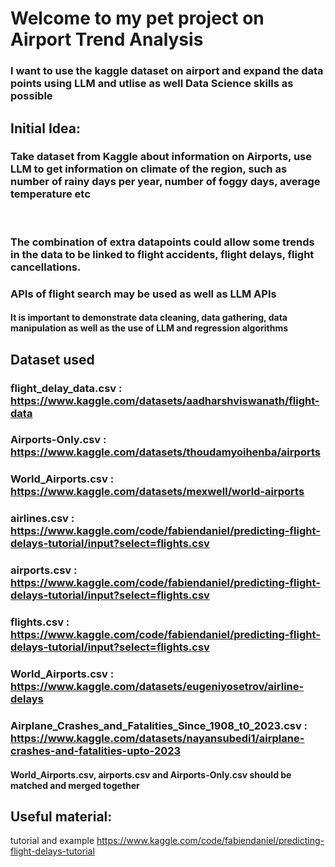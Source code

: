 # Welcome to my pet project on Airport Trend Analysis

### I want to use the kaggle dataset on airport and expand the data points using LLM and utlise as well Data Science skills as possible

## Initial Idea:
### Take dataset from Kaggle about information on Airports, use LLM to get information on climate of the region, such as number of rainy days per year, number of foggy days, average temperature etc
<br>

### The combination of extra datapoints could allow some trends in the data to be linked to flight accidents, flight delays, flight cancellations.
### APIs of flight search may be used as well as LLM APIs 
#### It is important to demonstrate data cleaning, data gathering, data manipulation as well as the use of LLM and regression algorithms



## Dataset used
### flight_delay_data.csv : https://www.kaggle.com/datasets/aadharshviswanath/flight-data
### Airports-Only.csv : https://www.kaggle.com/datasets/thoudamyoihenba/airports
### World_Airports.csv : https://www.kaggle.com/datasets/mexwell/world-airports
### airlines.csv :  https://www.kaggle.com/code/fabiendaniel/predicting-flight-delays-tutorial/input?select=flights.csv
### airports.csv : https://www.kaggle.com/code/fabiendaniel/predicting-flight-delays-tutorial/input?select=flights.csv
### flights.csv : https://www.kaggle.com/code/fabiendaniel/predicting-flight-delays-tutorial/input?select=flights.csv
### World_Airports.csv : https://www.kaggle.com/datasets/eugeniyosetrov/airline-delays
### Airplane_Crashes_and_Fatalities_Since_1908_t0_2023.csv : https://www.kaggle.com/datasets/nayansubedi1/airplane-crashes-and-fatalities-upto-2023
#### World_Airports.csv, airports.csv and Airports-Only.csv should be matched and merged together




## Useful material:
tutorial and example https://www.kaggle.com/code/fabiendaniel/predicting-flight-delays-tutorial